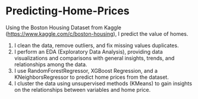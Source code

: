# Predicting-Home-Prices
Using the Boston Housing Dataset from Kaggle (https://www.kaggle.com/c/boston-housing), I predict the value of homes.

1. I clean the data, remove outliers, and fix missing values duplicates.
2. I perform an EDA (Exploratory Data Analysis), providing data visualizations and comparisons with general insights, trends, and relationships among the data.
3. I use RandomForestRegressor, XGBoost Regression, and a KNeighborsRegressor to predict home prices from the dataset.
4. I cluster the data using unsupervised methods (KMeans) to gain insights on the relationships between variables and home price.
